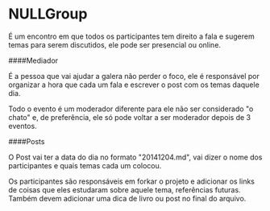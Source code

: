 NULLGroup
=========
É um encontro em que todos os participantes tem direito a fala e sugerem temas para serem discutidos, ele pode ser presencial ou online.

####Mediador

É a pessoa que vai ajudar a galera não perder o foco, ele é responsável por organizar a hora que cada um fala e escrever o post com os temas daquele dia.

Todo o evento é um moderador diferente para ele não ser considerado "o chato" e, de preferência, ele só pode voltar a ser moderador depois de 3 eventos.

####Posts

O Post vai ter a data do dia no formato "20141204.md", vai dizer o nome dos participantes e quais temas cada um colocou.

Os participantes são responsáveis em forkar o projeto e adicionar os links de coisas que eles estudaram sobre aquele tema, referências futuras. Também devem adicionar uma dica de livro ou post no final do arquivo.
